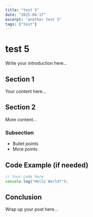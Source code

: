 ```yaml
---
title: "test 5"
date: "2025-04-17"
excerpt: "another test 5"
tags: ["test"]
---
```


# test 5

Write your introduction here...

## Section 1

Your content here...

## Section 2

More content...

### Subsection

- Bullet points
- More points

## Code Example (if needed)

```javascript
// Your code here
console.log("Hello World!");
```

## Conclusion

Wrap up your post here...